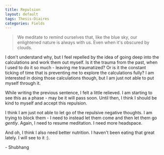 ```yaml
---
title: Repulsion
layout: default
tags: Thesis-Diaires 
categories: Fields
---
```


<blockquote>
	We meditate to remind ourselves that, like the blue sky, our enlightened nature is always with us. Even when it's obscured by clouds.
</blockquote>

I don't understand why, but I feel repelled by the idea of going deep into the calculations and work them out myself. Is it the trauma from the past, when I used to do it so much - leaving me traumatized? Or is it the constant ticking of time that is preventing me to explore the calculations fully? I am interested in doing those calculations though, but I am just not able to put myself through it. 

While writing the previous sentence, I felt a little relieved. I am starting to see this as a phase - may be it will pass soon. Until then, I think I should be kind to myself and accept this repulsion. 

I think I am just not able to let go of the repulsive negative thoughts. I am trying to block them - I need to instead let them come and then let them go _gently_. Again, I need to resume meditation. I need more headspace. 

And oh, I think I also need better nutrition. I haven't been eating that great lately. I will see to it :).


<div class="signature">
    <p>- Shubhang</p>
</div> 
